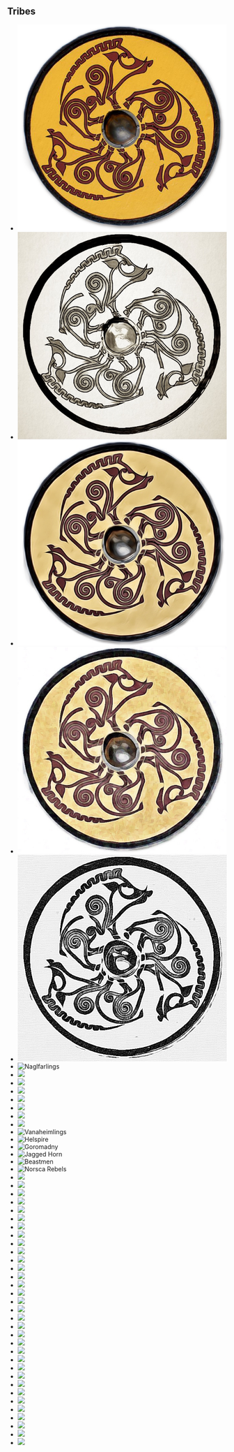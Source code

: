 ## Tribes
- ![Boar](boar/boar-1.png)
- ![Boar](boar/boar-2.png)
- ![Boar](boar/boar-3.png)
- ![Boar](boar/boar-4.png)
- ![Boar](boar/boar-5.png)
- ![Naglfarlings](https://static.wikia.nocookie.net/totalwarhammer_gamepedia/images/4/47/Naglfarlings.png/revision/latest/scale-to-width-down/256?cb=20180220013802)
- ![](https://static.wikia.nocookie.net/totalwarhammer_gamepedia/images/3/32/Jagged_horn_tribe.png/revision/latest/scale-to-width-down/256?cb=20170829130720)
- ![](https://static.wikia.nocookie.net/totalwarhammer_gamepedia/images/1/19/Redhorn_tribe.png/revision/latest/scale-to-width-down/256?cb=20170829130802)
- ![](https://static.wikia.nocookie.net/totalwarhammer_gamepedia/images/f/fa/Norsca.png/revision/latest/scale-to-width-down/256?cb=20170823195038)
- ![](https://static.wikia.nocookie.net/totalwarhammer_gamepedia/images/3/32/Wintertooth.png/revision/latest/scale-to-width-down/256?cb=20170824051721)
- ![](https://static.wikia.nocookie.net/totalwarhammer_gamepedia/images/e/e3/Warriors_of_Chaos.png/revision/latest/scale-to-width-down/256?cb=20160526155235)
- ![](https://static.wikia.nocookie.net/totalwarhammer_gamepedia/images/7/7d/Warherd_of_chaos.png/revision/latest/scale-to-width-down/256?cb=20170829130905)
- ![](https://static.wikia.nocookie.net/totalwarhammer_gamepedia/images/3/30/Wh_main_nor_bjornling_256.png/revision/latest/scale-to-width-down/256?cb=20160601173246)
- ![Vanaheimlings](https://static.wikia.nocookie.net/totalwarhammer_gamepedia/images/8/8e/Vanaheimlings.png/revision/latest/scale-to-width-down/256?cb=20180220013754)
- ![Helspire](https://static.wikia.nocookie.net/totalwarhammer_gamepedia/images/6/62/Helspire_Tribe.png/revision/latest/scale-to-width-down/256?cb=20180220013746)
- ![Goromadny](https://static.wikia.nocookie.net/totalwarhammer_gamepedia/images/4/45/Goromadny_Tribe.png/revision/latest/scale-to-width-down/256?cb=20180220013739)
- ![Jagged Horn](https://static.wikia.nocookie.net/totalwarhammer_gamepedia/images/3/32/Jagged_horn_tribe.png/revision/latest/scale-to-width-down/256?cb=20170829130720)
- ![Beastmen](https://static.wikia.nocookie.net/totalwarhammer_gamepedia/images/c/c4/Wh_dlc03_bst_beastmen_rebels_crest.png/revision/latest/scale-to-width-down/256?cb=20171009134842)
- ![Norsca Rebels](https://static.wikia.nocookie.net/totalwarhammer_gamepedia/images/c/cb/Wh_main_nor_norsca_rebels_crest.png/revision/latest/scale-to-width-down/256?cb=20171009135702)
- ![](https://static.wikia.nocookie.net/totalwarhammer_gamepedia/images/a/a2/Harbinger_of_Disaster.png/revision/latest/scale-to-width-down/256?cb=20210714190030)
- ![](https://static.wikia.nocookie.net/totalwarhammer_gamepedia/images/2/20/Slaughterhorn_Tribe.png/revision/latest/scale-to-width-down/256?cb=20210714190334)
- ![](https://static.wikia.nocookie.net/totalwarhammer_gamepedia/images/7/79/Warherd_of_the_One-Eye.png/revision/latest/scale-to-width-down/256?cb=20210708042921)
- ![](https://static.wikia.nocookie.net/totalwarhammer_gamepedia/images/c/c9/Warherd_of_the_Shadowgave.png/revision/latest/scale-to-width-down/256?cb=20210708042800)
- ![](https://static.wikia.nocookie.net/totalwarhammer_gamepedia/images/4/43/Wh2_main_grn_arachnos_crest.png/revision/latest/scale-to-width-down/256?cb=20171009134056)
- ![](https://static.wikia.nocookie.net/totalwarhammer_gamepedia/images/0/03/Broken_Chainz.png/revision/latest/scale-to-width-down/256?cb=20210130015847)
- ![](https://static.wikia.nocookie.net/totalwarhammer_gamepedia/images/c/ca/Creeping_Death.png/revision/latest/scale-to-width-down/256?cb=20210115213557)
- ![](https://static.wikia.nocookie.net/totalwarhammer_gamepedia/images/1/1c/Wh2_main_bst_blooded_axe_crest.png/revision/latest/scale-to-width-down/256?cb=20171009133758)
- ![](https://static.wikia.nocookie.net/totalwarhammer_gamepedia/images/d/d4/Wh2_main_bst_manblight_crest.png/revision/latest/scale-to-width-down/256?cb=20171009133803)
- ![](https://static.wikia.nocookie.net/totalwarhammer_gamepedia/images/d/da/Wh_dlc03_bst_beastmen_ripper_horn_crest.png/revision/latest/scale-to-width-down/256?cb=20171009134853)
- ![](https://static.wikia.nocookie.net/totalwarhammer_gamepedia/images/1/11/Wh_dlc03_bst_beastmen_shadowgor_crest.png/revision/latest/scale-to-width-down/256?cb=20171009134859)
- ![](https://static.wikia.nocookie.net/totalwarhammer_gamepedia/images/9/90/Wh2_main_nor_aghol_crest.png/revision/latest/scale-to-width-down/256?cb=20171009134343)
- ![](https://static.wikia.nocookie.net/totalwarhammer_gamepedia/images/b/bd/Wh2_main_nor_mung_crest.png/revision/latest/scale-to-width-down/256?cb=20171009134348)
- ![](https://static.wikia.nocookie.net/totalwarhammer_gamepedia/images/9/98/Wh2_main_nor_skeggi_crest.png/revision/latest/scale-to-width-down/256?cb=20171009134353)
- ![](https://static.wikia.nocookie.net/totalwarhammer_gamepedia/images/7/79/Wh2_main_grn_blue_vipers_crest.png/revision/latest/scale-to-width-down/256?cb=20171009134102)
- ![](https://static.wikia.nocookie.net/totalwarhammer_gamepedia/images/0/0b/Wh2_main_rogue_abominations_crest.png/revision/latest?cb=20171009134419)
- ![](https://static.wikia.nocookie.net/totalwarhammer_gamepedia/images/e/e1/Wh2_main_rogue_beastcatchas_crest.png/revision/latest?cb=20171009134425)
- ![](https://static.wikia.nocookie.net/totalwarhammer_gamepedia/images/0/00/Wh2_main_rogue_bernhoff_crest.png/revision/latest/scale-to-width-down/256?cb=20171009134430)
- ![](https://static.wikia.nocookie.net/totalwarhammer_gamepedia/images/4/44/Wh2_main_rogue_gerhardt_crest.png/revision/latest/scale-to-width-down/256?cb=20171009134458)
- ![](https://static.wikia.nocookie.net/totalwarhammer_gamepedia/images/c/ce/Wh2_main_rogue_hung_warband_crest.png/revision/latest/scale-to-width-down/256?cb=20171009134504)
- ![](https://static.wikia.nocookie.net/totalwarhammer_gamepedia/images/b/bc/Wh2_main_rogue_kournos_crest.png/revision/latest/scale-to-width-down/256?cb=20171009134515)
- ![](https://static.wikia.nocookie.net/totalwarhammer_gamepedia/images/3/3c/Wh2_main_rogue_jerrod_crest.png/revision/latest/scale-to-width-down/256?cb=20171009134510)
- ![](https://static.wikia.nocookie.net/totalwarhammer_gamepedia/images/d/d9/Wh2_main_rogue_morrslieb_crest.png/revision/latest/scale-to-width-down/256?cb=20171009134526)
- ![](https://static.wikia.nocookie.net/totalwarhammer_gamepedia/images/4/48/Wh2_main_rogue_scourge_of_aq_crest.png/revision/latest/scale-to-width-down/256?cb=20171009134548)
- ![](https://static.wikia.nocookie.net/totalwarhammer_gamepedia/images/5/51/Wh2_main_rogue_stuff_snatchers_crest.png/revision/latest/scale-to-width-down/256?cb=20171009134554)
- ![](https://static.wikia.nocookie.net/totalwarhammer_gamepedia/images/c/c6/Wh2_main_rogue_vashnaar_crest.png/revision/latest/scale-to-width-down/256?cb=20171009134610)
- ![](https://static.wikia.nocookie.net/totalwarhammer_gamepedia/images/e/eb/Wh2_main_rogue_wrath_of_nature_crest.png/revision/latest/scale-to-width-down/256?cb=20171009134616)
- ![](https://static.wikia.nocookie.net/totalwarhammer_gamepedia/images/4/42/Bleak_Coast_Buccaneers.png/revision/latest/scale-to-width-down/256?cb=20181111111430)
- ![](https://static.wikia.nocookie.net/totalwarhammer_gamepedia/images/d/da/The_Churning_Gulf_Raiders.png/revision/latest/scale-to-width-down/256?cb=20181111111708)
- ![](https://static.wikia.nocookie.net/totalwarhammer_gamepedia/images/b/be/Freebooters_of_Port_Royale.png/revision/latest/scale-to-width-down/256?cb=20181111111547)
- ![](https://static.wikia.nocookie.net/totalwarhammer_gamepedia/images/2/2c/Grey_Point_Scuttlers.png/revision/latest/scale-to-width-down/256?cb=20181111111623)
- ![](https://static.wikia.nocookie.net/totalwarhammer_gamepedia/images/e/ed/Tyrants_of_the_Black_Ocean.png/revision/latest/scale-to-width-down/256?cb=20181111111732)
- ![](https://static.wikia.nocookie.net/totalwarhammer_gamepedia/images/6/68/Dragon_Spine_Privateers.png/revision/latest/scale-to-width-down/256?cb=20181111111800)

